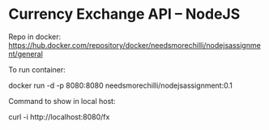 # Currency Exchange API – NodeJS

Repo in docker: https://hub.docker.com/repository/docker/needsmorechilli/nodejsassignment/general

To run container:

docker run -d -p 8080:8080 needsmorechilli/nodejsassignment:0.1

Command to show in local host:

curl -i http://localhost:8080/fx
